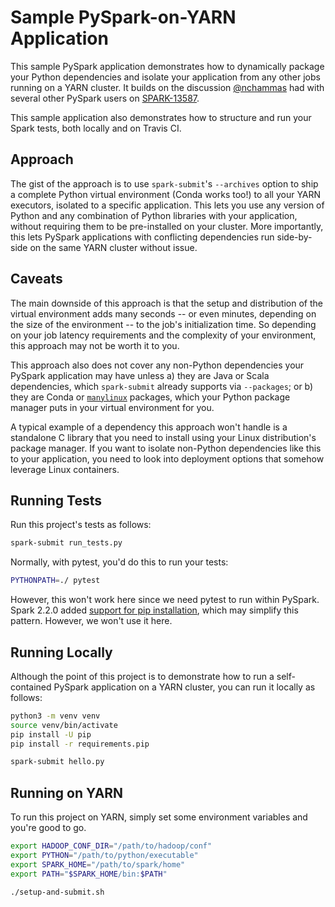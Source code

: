 # Sample PySpark-on-YARN Application

This sample PySpark application demonstrates how to
dynamically package your Python dependencies and isolate your
application from any other jobs running on a YARN cluster.
It builds on the discussion [@nchammas] had with several other
PySpark users on [SPARK-13587].

This sample application also demonstrates how to structure and run
your Spark tests, both locally and on Travis CI.

[@nchammas]: https://github.com/nchammas/
[SPARK-13587]: https://issues.apache.org/jira/browse/SPARK-13587

## Approach

The gist of the approach is to use `spark-submit`'s `--archives`
option to ship a complete Python virtual environment (Conda works
too!) to all your YARN executors, isolated to a specific application.
This lets you use any version of Python and any
combination of Python libraries with your application, without
requiring them to be pre-installed on your cluster. More
importantly, this lets PySpark applications with conflicting
dependencies run side-by-side on the same YARN cluster without
issue.

## Caveats

The main downside of this approach is that the setup and
distribution of the virtual environment adds many seconds -- or even
minutes, depending on the size of the environment -- to the job's
initialization time. So depending on your job latency requirements
and the complexity of your environment, this approach may not be
worth it to you.

This approach also does not cover any non-Python dependencies your
PySpark application may have unless a) they are Java or Scala
dependencies, which `spark-submit` already supports via `--packages`;
or b) they are Conda or [`manylinux`] packages, which your
Python package manager puts in your virtual environment for you.

A typical example of a dependency this approach won't handle is a 
standalone C library that you need to install using your Linux 
distribution's package manager.
If you want to isolate non-Python dependencies like this to
your application, you need to look into deployment options
that somehow leverage Linux containers.

[`manylinux`]: https://www.python.org/dev/peps/pep-0513/

## Running Tests

Run this project's tests as follows:

```sh
spark-submit run_tests.py
```

Normally, with pytest, you'd do this to run your tests:

```sh
PYTHONPATH=./ pytest
```

However, this won't work here since we need pytest to run within
PySpark. Spark 2.2.0 added [support for pip installation], which may
simplify this pattern. However, we won't use it here.

[support for pip installation]: http://spark.apache.org/releases/spark-release-2-2-0.html

## Running Locally

Although the point of this project is to demonstrate how to run
a self-contained PySpark application on a YARN cluster, you can
run it locally as follows:

```sh
python3 -m venv venv
source venv/bin/activate
pip install -U pip
pip install -r requirements.pip

spark-submit hello.py
```

## Running on YARN

To run this project on YARN, simply set some environment variables
and you're good to go.

```sh
export HADOOP_CONF_DIR="/path/to/hadoop/conf"
export PYTHON="/path/to/python/executable"
export SPARK_HOME="/path/to/spark/home"
export PATH="$SPARK_HOME/bin:$PATH"

./setup-and-submit.sh
```
